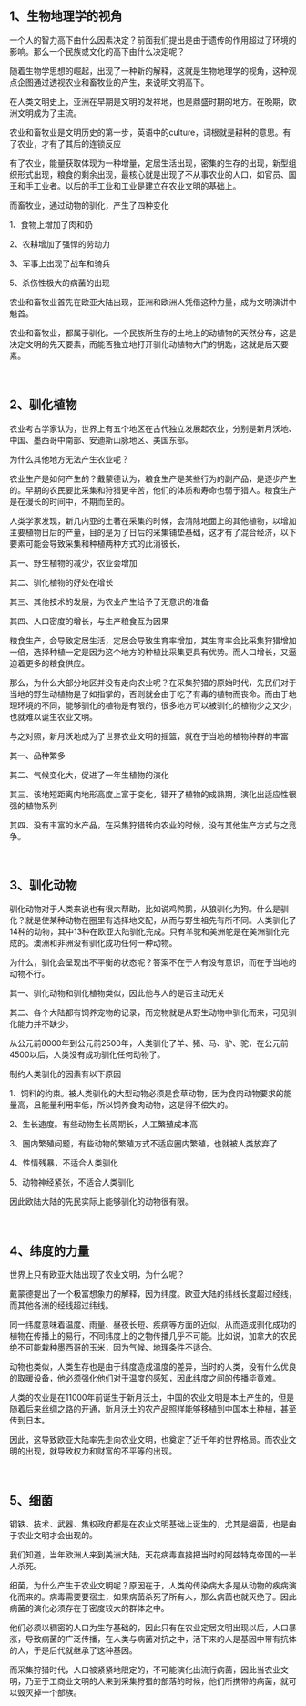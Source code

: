 <h2>1、生物地理学的视角</h2><p data-pid="t1eIGTsa">一个人的智力高下由什么因素决定？前面我们提出是由于遗传的作用超过了环境的影响。那么一个民族或文化的高下由什么决定呢？</p><p data-pid="y4_4QMkB">随着生物学思想的崛起，出现了一种新的解释，这就是生物地理学的视角，这种观点企图通过透视农业和畜牧业的产生，来说明文明高下。</p><p data-pid="lo6-xUFz">在人类文明史上，亚洲在早期是文明的发祥地，也是鼎盛时期的地方。在晚期，欧洲文明成为了主流。</p><p data-pid="J1luriSo">农业和畜牧业是文明历史的第一步，英语中的culture，词根就是耕种的意思。有了农业，才有了其后的连锁反应</p><p data-pid="kP2GFmNf">有了农业，能量获取体现为一种增量，定居生活出现，密集的生存的出现，新型组织形式出现，粮食的剩余出现，最核心就是出现了不从事农业的人口，如官员、国王和手工业者。以后的手工业和工业是建立在农业文明的基础上。</p><p data-pid="_oTlqUk-">而畜牧业，通过动物的驯化，产生了四种变化</p><p data-pid="3EK4gM_v">1、食物上增加了肉和奶</p><p data-pid="RoSQoOHB">2、农耕增加了强悍的劳动力</p><p data-pid="uXvaRmkY">3、军事上出现了战车和骑兵</p><p data-pid="XxocfM5B">5、杀伤性极大的病菌的出现</p><p data-pid="qAFZ0ELs">农业和畜牧业首先在欧亚大陆出现，亚洲和欧洲人凭借这种力量，成为文明演讲中魁首。</p><p data-pid="cz0ZIrvh">农业和畜牧业，都属于驯化。一个民族所生存的土地上的动植物的天然分布，这是决定文明的先天要素，而能否独立地打开驯化动植物大门的钥匙，这就是后天要素。</p><p><br></p><h2>2、驯化植物</h2><p data-pid="GU1mgM-h">农业考古学家认为，世界上有五个地区在古代独立发展起农业，分别是新月沃地、中国、墨西哥中南部、安迪斯山脉地区、美国东部。</p><p data-pid="_Uys8ZaU">为什么其他地方无法产生农业呢？</p><p data-pid="IWamldPU">农业生产是如何产生的？戴蒙德认为，粮食生产是某些行为的副产品，是逐步产生的。早期的农民要比采集和狩猎更辛苦，他们的体质和寿命也弱于猎人。粮食生产是在漫长的时间中，不期而至的。</p><p data-pid="c3iqINzl">人类学家发现，新几内亚的土著在采集的时候，会清除地面上的其他植物，以增加主要植物日后的产量，目的是为了日后的采集铺垫基础，这才有了混合经济，以下要素可能会导致采集和种植两种方式的此消彼长，</p><p data-pid="rB9yPi0U">其一、野生植物的减少，农业会增加</p><p data-pid="HYZBjtj_">其二、驯化植物的好处在增长</p><p data-pid="BKIkh2BV">其三、其他技术的发展，为农业产生给予了无意识的准备</p><p data-pid="rEik7aOa">其四、人口密度的增长，与生产粮食互为因果</p><p data-pid="uaRN9PPp">粮食生产，会导致定居生活，定居会导致生育率增加，其生育率会比采集狩猎增加一倍，选择种植一定是因为这个地方的种植比采集更具有优势。而人口增长，又逼迫着更多的粮食供应。</p><p data-pid="z5okp9oI">那么，为什么大部分地区并没有走向农业呢？在采集狩猎的原始时代，先民们对于当地的野生动植物是了如指掌的，否则就会由于吃了有毒的植物而丧命。而由于地理环境的不同，能够驯化的植物是有限的，很多地方可以被驯化的植物少之又少，也就难以诞生农业文明。</p><p data-pid="CcS1ufV6">与之对照，新月沃地成为了世界农业文明的摇篮，就在于当地的植物种群的丰富</p><p data-pid="jf_Mh3QO">其一、品种繁多</p><p data-pid="i41q35ib">其二、气候变化大，促进了一年生植物的演化</p><p data-pid="Vviur2wd">其三、该地短距离内地形高度上富于变化，错开了植物的成熟期，演化出适应性很强的植物系列</p><p data-pid="VWpDwNut">其四、没有丰富的水产品，在采集狩猎转向农业的时候，没有其他生产方式与之竞争。</p><p><br></p><h2>3、驯化动物</h2><p data-pid="e4oPeUsw">驯化动物对于人类来说也有很大帮助，比如说鸡鸭鹅，从狼驯化为狗。什么是驯化？就是使某种动物在圈里有选择地交配，从而与野生祖先有所不同。人类驯化了14种的动物，其中13种在欧亚大陆驯化完成。只有羊驼和美洲鸵是在美洲驯化完成的。澳洲和非洲没有驯化成功任何一种动物。</p><p data-pid="2mqEeTKr">为什么，驯化会呈现出不平衡的状态呢？答案不在于人有没有意识，而在于当地的动物不行。</p><p data-pid="twYEPmVY">其一、驯化动物和驯化植物类似，因此他与人的是否主动无关</p><p data-pid="1ELJgyQ0">其二、各个大陆都有饲养宠物的记录，而宠物就是从野生动物中驯化而来，可见驯化能力并不缺少。</p><p data-pid="axSvDfqi">从公元前8000年到公元前2500年，人类驯化了羊、猪、马、驴、驼，在公元前4500以后，人类没有成功驯化任何动物了。</p><p data-pid="ouHGGbPR">制约人类驯化的因素有以下原因</p><p data-pid="Tgv7v6Q7">1、饲料的约束。被人类驯化的大型动物必须是食草动物，因为食肉动物要求的能量高，且能量利用率低，所以饲养食肉动物，这是得不偿失的。</p><p data-pid="yC8UbRir">2、生长速度。有些动物生长周期长，人工繁殖成本高</p><p data-pid="gAoPgAkr">3、圈内繁殖问题，有些动物的繁殖方式不适应圈内繁殖，也就被人类放弃了</p><p data-pid="KcyS_Pod">4、性情残暴，不适合人类驯化</p><p data-pid="eDV8HZ7A">5、动物神经紧张，不适合人类驯化</p><p data-pid="AySDt33S">因此欧陆大陆的先民实际上能够驯化的动物很有限。</p><p><br></p><h2>4、纬度的力量</h2><p data-pid="HjbFsaOt">世界上只有欧亚大陆出现了农业文明，为什么呢？</p><p data-pid="ffNw2zNe">戴蒙德提出了一个极富想象力的解释，因为纬度。欧亚大陆的纬线长度超过经线，而其他各洲的经线超过纬线。</p><p data-pid="tDfGVTSR">同一纬度意味着温度、雨量、昼夜长短、疾病等方面的近似，从而造成驯化成功的植物在传播上的易行，不同纬度上的之物传播几乎不可能。比如说，加拿大的农民绝不可能栽种墨西哥的玉米，因为气候、地理条件不适合。</p><p data-pid="i-c9leHq">动物也类似，人类生存也是由于纬度造成温度的差异，当时的人类，没有什么优良的取暖设备，他必须强化他们对于温度的感知，因此纬度之间的传播毕竟难。</p><p data-pid="hbhcdy_k">人类的农业是在11000年前诞生于新月沃土，中国的农业文明是本土产生的，但是随着后来丝绸之路的开通，新月沃土的农产品照样能够移植到中国本土种植，甚至传到日本。</p><p data-pid="k21spXMQ">因此，这导致欧亚大陆率先走向农业文明，也奠定了近千年的世界格局。而农业文明的出现，就导致权力和财富的不平等的出现。</p><p><br></p><h2>5、细菌</h2><p data-pid="NdlN4xTB">钢铁、技术、武器、集权政府都是在农业文明基础上诞生的，尤其是细菌，也是由于农业文明才会出现的。</p><p data-pid="ZMCc8sZl">我们知道，当年欧洲人来到美洲大陆，天花病毒直接把当时的阿兹特克帝国的一半人杀死。</p><p data-pid="H12Mh_0H">细菌，为什么产生于农业文明呢？原因在于，人类的传染病大多是从动物的疾病演化而来的。病毒需要要宿主，如果病菌杀死了所有人，那么病菌也就灭绝了。因此病菌的演化必须存在于密度较大的群体之中。</p><p data-pid="tcdz9FTe">他们必须以稠密的人口为生存基础的，因此只有在农业定居文明出现以后，人口暴涨，导致病菌的广泛传播，在人类与病菌对抗之中，活下来的人是基因中带有抗体的人，于是后代就继承了这种基因。</p><p data-pid="UOfGgVl9">而采集狩猎时代，人口被紧紧地限定的，不可能演化出流行病菌，因此当农业文明，乃至于工商业文明的人来到采集狩猎的部落的时候，他们所携带的病菌，就可以毁灭掉一个部族。</p><p></p>